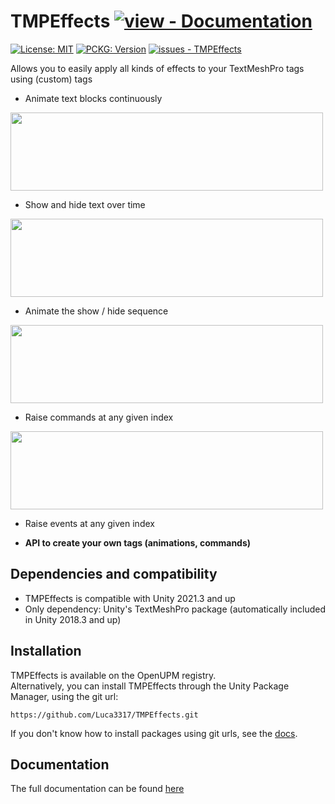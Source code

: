 # TMPEffects [![view - Documentation](https://img.shields.io/badge/view-Documentation-blue?style=for-the-badge)](https://luca3317.github.io/TMPEffects-Pages/docs/introduction.html)
[![License: MIT](https://img.shields.io/badge/License-MIT-yellow.svg)](https://opensource.org/licenses/MIT)
[![PCKG: Version](https://img.shields.io/github/tag/Luca3317/TMPEffects?include_prereleases=&sort=semver&color=blue)](https://github.com/Luca3317/TMPEffects/releases/)
[![issues - TMPEffects](https://img.shields.io/github/issues/Luca3317/TMPEffects)](https://github.com/Luca3317/TMPEffects/issues)

Allows you to easily apply all kinds of effects to your TextMeshPro tags using (custom) tags

- Animate text blocks continuously
<img src="https://i.imgur.com/N9pv9lL.gif" width=500 height=125 />

- Show and hide text over time
<img src="https://i.imgur.com/XnQ3Q7g.gif" width=500 height=125 />

- Animate the show / hide sequence
<img src="https://i.imgur.com/kybCrCC.gif" width=500 height=125 />

- Raise commands at any given index
<img src="https://i.imgur.com/g6GXAdD.gif" width=500 height=125 />

- Raise events at any given index

- **API to create your own tags (animations, commands)**

## Dependencies and compatibility
- TMPEffects is compatible with Unity 2021.3 and up
- Only dependency: Unity's TextMeshPro package (automatically included in Unity 2018.3 and up)

## Installation
TMPEffects is available on the OpenUPM registry.  
Alternatively, you can install TMPEffects through the Unity Package Manager, using the git url:
```console
https://github.com/Luca3317/TMPEffects.git
```

If you don't know how to install packages using git urls, see the [docs](https://luca3317.github.io/TMPEffects-Pages/docs/installation.html).

## Documentation
The full documentation can be found [here](https://luca3317.github.io/TMPEffects-Pages/docs/introduction.html)


